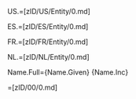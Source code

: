 US.=[zID/US/Entity/0.md]

ES.=[zID/ES/Entity/0.md]

FR.=[zID/FR/Entity/0.md]

NL.=[zID/NL/Entity/0.md]

Name.Full={Name.Given} {Name.Inc}

=[zID/00/0.md]